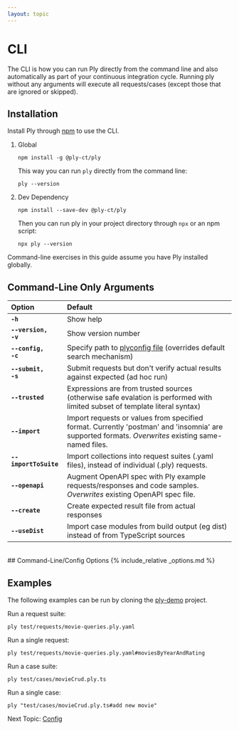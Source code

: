 ```yaml
---
layout: topic
---
```

# CLI
The CLI is how you can run Ply directly from the command line and also automatically as part of your 
continuous integration cycle. Running ply without any arguments will execute all requests/cases (except
those that are ignored or skipped).


## Installation
Install Ply through [npm](https://www.npmjs.com/package/ply-ct) to use the CLI.
1. Global
   ```
   npm install -g @ply-ct/ply
   ```
   This way you can run `ply` directly from the command line:
   ```
   ply --version
   ```
1. Dev Dependency
   ```
   npm install --save-dev @ply-ct/ply
   ```
   Then you can run ply in your project directory through `npx` or an npm script:
   ```
   npx ply --version
   ```
Command-line exercises in this guide assume you have Ply installed globally.


## Command-Line Only Arguments

| Option | Default |
| :----- | :------ |
| **<code>-h</code>** | Show help
| **<code>--version, -v</code>** | Show version number
| **<code>--config, -c</code>** | Specify path to [plyconfig file](config) (overrides default search mechanism)
| **<code>--submit, -s</code>** | Submit requests but don't verify actual results against expected (ad hoc run)
| **<code>--trusted</code>** | Expressions are from trusted sources (otherwise safe evalation is performed with limited subset of template literal syntax)
| **<code>--import</code>** | Import requests or values from specified format. Currently 'postman' and 'insomnia' are supported formats. *Overwrites* existing same-named files.
| **<code>--importToSuite</code>** | Import collections into request suites (.yaml files), instead of individual (.ply) requests.
| **<code>--openapi</code>** | Augment OpenAPI spec with Ply example requests/responses and code samples. *Overwrites* existing OpenAPI spec file.
| **<code>--create</code>** | Create expected result file from actual responses
| **<code>--useDist</code>** | Import case modules from build output (eg dist) instead of from TypeScript sources

<br>
## Command-Line/Config Options
{% include_relative _options.md %}


## Examples
The following examples can be run by cloning the [ply-demo](https://github.com/ply-ct/ply-demo) project.

Run a request suite:
```
ply test/requests/movie-queries.ply.yaml
```

Run a single request:
```
ply test/requests/movie-queries.ply.yaml#moviesByYearAndRating
```

Run a case suite:
```
ply test/cases/movieCrud.ply.ts
```

Run a single case:
```
ply "test/cases/movieCrud.ply.ts#add new movie"
```

Next Topic: [Config](config)
